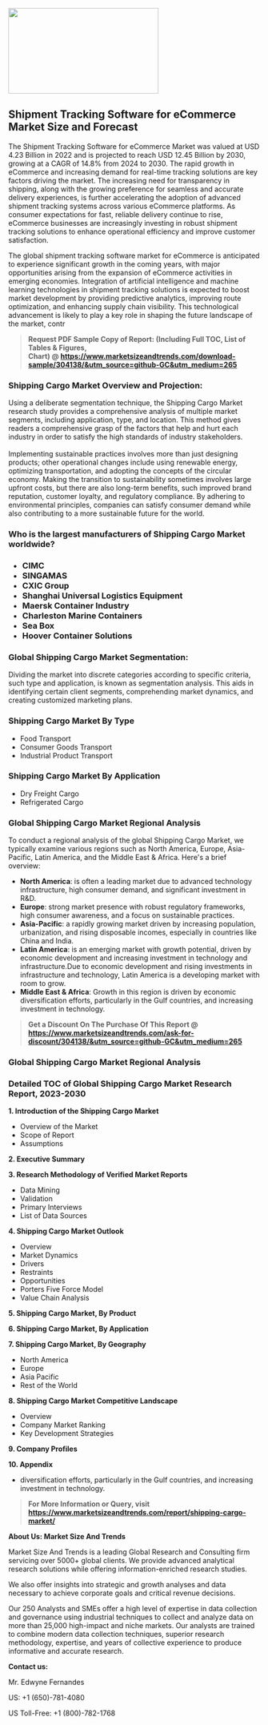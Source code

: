 <p><img class="alignnone size-medium wp-image-20088" src="https://ffe5etoiles.com/wp-content/uploads/2024/12/MST1-300x171.png" alt="" width="300" height="171" /></p><h2>Shipment Tracking Software for eCommerce Market Size and Forecast</h2><p>The Shipment Tracking Software for eCommerce Market was valued at USD 4.23 Billion in 2022 and is projected to reach USD 12.45 Billion by 2030, growing at a CAGR of 14.8% from 2024 to 2030. The rapid growth in eCommerce and increasing demand for real-time tracking solutions are key factors driving the market. The increasing need for transparency in shipping, along with the growing preference for seamless and accurate delivery experiences, is further accelerating the adoption of advanced shipment tracking systems across various eCommerce platforms. As consumer expectations for fast, reliable delivery continue to rise, eCommerce businesses are increasingly investing in robust shipment tracking solutions to enhance operational efficiency and improve customer satisfaction.</p><p>The global shipment tracking software market for eCommerce is anticipated to experience significant growth in the coming years, with major opportunities arising from the expansion of eCommerce activities in emerging economies. Integration of artificial intelligence and machine learning technologies in shipment tracking solutions is expected to boost market development by providing predictive analytics, improving route optimization, and enhancing supply chain visibility. This technological advancement is likely to play a key role in shaping the future landscape of the market, contr</p><blockquote id="" class=""><strong>Request PDF Sample Copy of Report: (Including Full TOC, List of Tables &amp; Figures, Chart)&nbsp;@&nbsp;<strong><a href="https://www.marketsizeandtrends.com/download-sample/304138/&utm_source=github-GC&utm_medium=265" target="_blank">https://www.marketsizeandtrends.com/download-sample/304138/&utm_source=github-GC&utm_medium=265</a></strong></strong></blockquote><h3 id="" class="">Shipping Cargo Market&nbsp;Overview and Projection:</h3><p id="" class="">Using a deliberate segmentation technique, the Shipping Cargo Market research study provides a comprehensive analysis of multiple market segments, including application, type, and location. This method gives readers a comprehensive grasp of the factors that help and hurt each industry in order to satisfy the high standards of industry stakeholders. <br /> <br />Implementing sustainable practices involves more than just designing products; other operational changes include using renewable energy, optimizing transportation, and adopting the concepts of the circular economy. Making the transition to sustainability sometimes involves large upfront costs, but there are also long-term benefits, such improved brand reputation, customer loyalty, and regulatory compliance. By adhering to environmental principles, companies can satisfy consumer demand while also contributing to a more sustainable future for the world.</p><h3 id="" class="">Who is the largest manufacturers of&nbsp;Shipping Cargo Market worldwide?</h3><h3 class=""><p><ul><li>CIMC </li><li> SINGAMAS </li><li> CXIC Group </li><li> Shanghai Universal Logistics Equipment </li><li> Maersk Container Industry </li><li> Charleston Marine Containers </li><li> Sea Box </li><li> Hoover Container Solutions</li></ul></p></h3><h3 id="" class="">Global&nbsp;Shipping Cargo Market Segmentation:</h3><p id="" class="">Dividing the market into discrete categories according to specific criteria, such type and application, is known as segmentation analysis. This aids in identifying certain client segments, comprehending market dynamics, and creating customized marketing plans.</p><h3 id="" class="">Shipping Cargo Market&nbsp;By Type</h3><p><p><ul><li>Food Transport</li><li> Consumer Goods Transport</li><li> Industrial Product Transport</p></li></ul></p></p><h3 id="" class="">Shipping Cargo Market&nbsp;By Application</h3><p class=""><p><ul><li>Dry Freight Cargo</li><li> Refrigerated Cargo</li></ul></p></p><h3 id="" class="">Global Shipping Cargo Market Regional Analysis</h3><p id="" class="">To conduct a regional analysis of the global Shipping Cargo Market, we typically examine various regions such as North America, Europe, Asia-Pacific, Latin America, and the Middle East &amp; Africa. Here's a brief overview:</p><ul><li><strong>North America</strong>: is often a leading market due to advanced technology infrastructure, high consumer demand, and significant investment in R&amp;D.</li><li><strong>Europe</strong>: strong market presence with robust regulatory frameworks, high consumer awareness, and a focus on sustainable practices.</li><li><strong>Asia-Pacific</strong>: a rapidly growing market driven by increasing population, urbanization, and rising disposable incomes, especially in countries like China and India.</li><li><strong>Latin America</strong>: is an emerging market with growth potential, driven by economic development and increasing investment in technology and infrastructure.Due to economic development and rising investments in infrastructure and technology, Latin America is a developing market with room to grow.</li><li><strong>Middle East &amp; Africa</strong>: Growth in this region is driven by economic diversification efforts, particularly in the Gulf countries, and increasing investment in technology.</li></ul><blockquote id="" class=""><strong>Get a Discount On The Purchase Of This Report @ <strong><a href="https://www.marketsizeandtrends.com/ask-for-discount/304138/&utm_source=github-GC&utm_medium=265" target="_blank">https://www.marketsizeandtrends.com/ask-for-discount/304138/&utm_source=github-GC&utm_medium=265</a></strong></strong></blockquote><h3 id="" class="">Global Shipping Cargo Market Regional Analysis</h3><h3 id="" class="">Detailed TOC of Global Shipping Cargo Market Research Report, 2023-2030</h3><p id="" class=""><strong>1. Introduction of the Shipping Cargo Market</strong></p><ul><li>Overview of the Market</li><li>Scope of Report</li><li>Assumptions</li></ul><p id="" class=""><strong>2. Executive Summary</strong></p><p id="" class=""><strong>3. Research Methodology of Verified Market Reports</strong></p><ul><li>Data Mining</li><li>Validation</li><li>Primary Interviews</li><li>List of Data Sources</li></ul><p id="" class=""><strong>4. Shipping Cargo Market Outlook</strong></p><ul><li>Overview</li><li>Market Dynamics</li><li>Drivers</li><li>Restraints</li><li>Opportunities</li><li>Porters Five Force Model</li><li>Value Chain Analysis</li></ul><p id="" class=""><strong>5. Shipping Cargo Market, By Product</strong></p><p id="" class=""><strong>6. Shipping Cargo Market, By Application</strong></p><p id="" class=""><strong>7. Shipping Cargo Market, By Geography</strong></p><ul><li>North America</li><li>Europe</li><li>Asia Pacific</li><li>Rest of the World</li></ul><p id="" class=""><strong>8. Shipping Cargo Market Competitive Landscape</strong></p><ul><li>Overview</li><li>Company Market Ranking</li><li>Key Development Strategies</li></ul><p id="" class=""><strong>9. Company Profiles</strong></p><p id="" class=""><strong>10. Appendix</strong></p><ul><li>diversification efforts, particularly in the Gulf countries, and increasing investment in technology.</li></ul><blockquote id="" class=""><strong>For More Information or Query, visit <strong><strong><a href="https://www.marketsizeandtrends.com/report/shipping-cargo-market/" target="_blank">https://www.marketsizeandtrends.com/report/shipping-cargo-market/</a></strong></strong></strong></blockquote><p id="" class=""><strong>About Us: Market Size And Trends</strong></p><p id="" class="">Market Size And Trends is a leading Global Research and Consulting firm servicing over 5000+ global clients. We provide advanced analytical research solutions while offering information-enriched research studies.</p><p id="" class="">We also offer insights into strategic and growth analyses and data necessary to achieve corporate goals and critical revenue decisions.</p><p id="" class="">Our 250 Analysts and SMEs offer a high level of expertise in data collection and governance using industrial techniques to collect and analyze data on more than 25,000 high-impact and niche markets. Our analysts are trained to combine modern data collection techniques, superior research methodology, expertise, and years of collective experience to produce informative and accurate research.</p><p id="" class=""><strong>Contact us:</strong></p><p id="" class="">Mr. Edwyne Fernandes</p><p id="" class="">US: +1 (650)-781-4080</p><p id="" class="">US Toll-Free: +1 (800)-782-1768</p>
